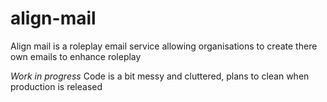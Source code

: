 # align-mail
Align mail is a roleplay email service allowing organisations to create there own emails to enhance roleplay

*Work in progress* Code is a bit messy and cluttered, plans to clean when production is released

